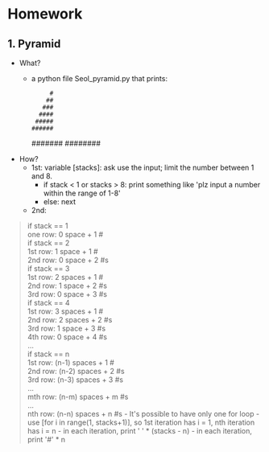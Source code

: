 # Homework

## 1. Pyramid

- What?
	- a python file Seol_pyramid.py that prints:

		       #
		      ##
		     ###
		    ####
		   #####
		  ######
		 #######
		########
- How?
	- 1st: variable [stacks]: ask use the input; limit the number between 1 and 8.
	    - if stack < 1 or stacks > 8: print something like 'plz input a number within the range of 1-8'
	    - else: next
	- 2nd:
> if stack == 1  
>     one row: 0 space + 1 #  
> if stack == 2  
>     1st row: 1 space + 1 #  
>     2nd row: 0 space + 2 #s  
> if stack == 3  
>     1st row: 2 spaces + 1 #  
>     2nd row: 1 space + 2 #s  
>     3rd row: 0 space + 3 #s  
> if stack == 4  
>     1st row: 3 spaces + 1 #  
>     2nd row: 2 spaces + 2 #s  
>     3rd row: 1 space + 3 #s  
>     4th row: 0 space + 4 #s  
> ...  
> if stack == n  
>     1st row: (n-1) spaces + 1 #  
>     2nd row: (n-2) spaces + 2 #s  
>     3rd row: (n-3) spaces + 3 #s  
>     ...  
>     mth row: (n-m) spaces + m #s  
>     ...  
>     nth row: (n-n) spaces + n #s
        - It's possible to have only one for loop
	    - use [for i in range(1, stacks+1)], so 1st iteration has i = 1, nth iteration has i = n
	    - in each iteration, print ' ' * (stacks - n)
	    - in each iteration, print '#' * n